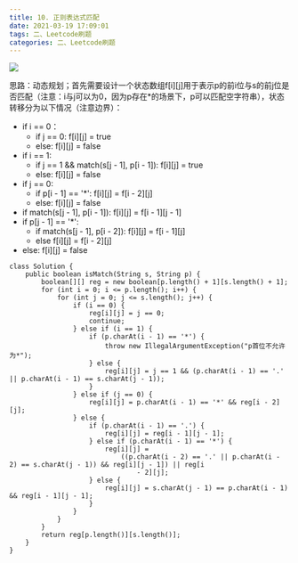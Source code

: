 ```yaml
---
title: 10. 正则表达式匹配
date: 2021-03-19 17:09:01
tags: 二、Leetcode刷题
categories: 二、Leetcode刷题
---
```


![](https://icefirecgrbza.github.io/img/leetcode/10.png)

思路：动态规划；首先需要设计一个状态数组f[i][j]用于表示p的前i位与s的前j位是否匹配（注意：i与j可以为0，因为p存在*的场景下，p可以匹配空字符串），状态转移分为以下情况（注意边界）：

+ if i == 0：
    - if j == 0: f[i][j] = true
    - else: f[i][j] = false
+ if i == 1:
    - if j == 1 && match(s[j - 1], p[i - 1]): f[i][j] = true
    - else: f[i][j] = false
+ if j == 0:
    - if p[i - 1] == '*': f[i][j] = f[i - 2][j]
    - else: f[i][j] = false
+ if match(s[j - 1], p[i - 1]): f[i][j] = f[i - 1][j - 1]
+ if p[j - 1] == '*':
    - if match(s[j - 1], p[i - 2]): f[i][j] = f[i - 1][j]
    - else f[i][j] = f[i - 2][j]
+ else: f[i][j] = false

```
class Solution {
    public boolean isMatch(String s, String p) {
        boolean[][] reg = new boolean[p.length() + 1][s.length() + 1];
        for (int i = 0; i <= p.length(); i++) {
            for (int j = 0; j <= s.length(); j++) {
                if (i == 0) {
                    reg[i][j] = j == 0;
                    continue;
                } else if (i == 1) {
                    if (p.charAt(i - 1) == '*') {
                        throw new IllegalArgumentException("p首位不允许为*");
                    } else {
                        reg[i][j] = j == 1 && (p.charAt(i - 1) == '.' || p.charAt(i - 1) == s.charAt(j - 1));
                    }
                } else if (j == 0) {
                    reg[i][j] = p.charAt(i - 1) == '*' && reg[i - 2][j];
                } else {
                    if (p.charAt(i - 1) == '.') {
                        reg[i][j] = reg[i - 1][j - 1];
                    } else if (p.charAt(i - 1) == '*') {
                        reg[i][j] =
                            ((p.charAt(i - 2) == '.' || p.charAt(i - 2) == s.charAt(j - 1)) && reg[i][j - 1]) || reg[i
                                - 2][j];
                    } else {
                        reg[i][j] = s.charAt(j - 1) == p.charAt(i - 1) && reg[i - 1][j - 1];
                    }
                }
            }
        }
        return reg[p.length()][s.length()];
    }
}
```